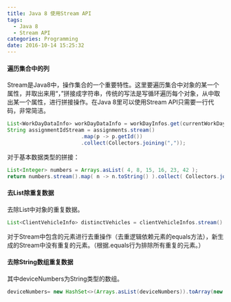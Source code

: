 ```yaml
---
title: Java 8 使用Stream API
tags:
  - Java 8
  - Stream API
categories: Programming
date: 2016-10-14 15:25:32
---
```



#### 遍历集合中的列

Stream是Java8中，操作集合的一个重要特性。这里要遍历集合中对象的某一个属性，并取出来用“，”拼接成字符串，传统的写法是写循环遍历每个对象，从中取出某一个属性，进行拼接操作。在Java 8里可以使用Stream API只需要一行代码，非常简洁。

<!-- more -->

```Java
List<WorkDayDataInfo> workDayDataInfo = workDayInfos.get(currentWorkDay).getDatas();
String assignmentIdStream = assignments.stream()
                        .map(p -> p.getId())
                        .collect(Collectors.joining(","));
```

对于基本数据类型的拼接：

```Java
List<Integer> numbers = Arrays.asList( 4, 8, 15, 16, 23, 42 );
return numbers.stream().map( n -> n.toString() ).collect( Collectors.joining( "," ) );
```

#### 去List除重复数据

去除List中对象的重复数据。

```Java
List<ClientVehicleInfo> distinctVehicles = clientVehicleInfos.stream().distinct().collect(Collectors.toList());
```

对于Stream中包含的元素进行去重操作（去重逻辑依赖元素的equals方法），新生成的Stream中没有重复的元素。（根据.equals行为排除所有重复的元素。）

#### 去除String数组重复数据

其中deviceNumbers为String类型的数组。

```Java
deviceNumbers= new HashSet<>(Arrays.asList(deviceNumbers)).toArray(new String[0]);
```
